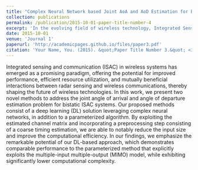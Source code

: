 ```yaml
---
title: "Complex Neural Network based Joint AoA and AoD Estimation for Bistatic ISAC"
collection: publications
permalink: /publication/2015-10-01-paper-title-number-4
excerpt: 'In the evolving field of wireless technology, Integrated Sensing and Communication (ISAC) presents a revolutionary paradigm by intertwining radar sensing with wireless communications for enhanced performance and resource efficiency. This study introduces two innovative approaches for estimating the angle of arrival and departure in bistatic ISAC systems. Our methods employ a deep learning framework utilizing complex neural networks and a specialized algorithm that both capitalize on a refined channel matrix. Notably, by integrating a preliminary coarse timing estimation phase, we successfully streamline the input data, boosting the system's computational efficiency. Our results highlight the deep learning method's efficiency, showcasing its ability to match the performance of a more traditional approach reliant on the MIMO model, yet with considerably less computational demand.'
date: 2015-10-01
venue: 'Journal 1'
paperurl: 'http://academicpages.github.io/files/paper3.pdf'
citation: 'Your Name, You. (2015). &quot;Paper Title Number 3.&quot; <i>Journal 1</i>. 1(3).'
---
```


Integrated sensing and communication (ISAC) in wireless systems has emerged as a promising paradigm, offering the potential for improved performance, efficient resource utilization, and mutually beneficial interactions between radar sensing and wireless communications, thereby shaping the future of wireless technologies. In this work, we present two novel methods to address the joint angle of arrival and angle of departure estimation problem for bistatic ISAC systems. Our proposed methods consist of a deep learning (DL) solution leveraging complex neural networks, in addition to a parameterized algorithm. By exploiting the estimated channel matrix and incorporating a preprocessing step consisting of a coarse timing estimation, we are able to notably reduce the input size and improve the computational efficiency. In our findings, we emphasize the remarkable potential of our DL-based approach, which demonstrates comparable performance to the parameterized method that explicitly exploits the multiple-input multiple-output (MIMO) model, while exhibiting significantly lower computational complexity.
